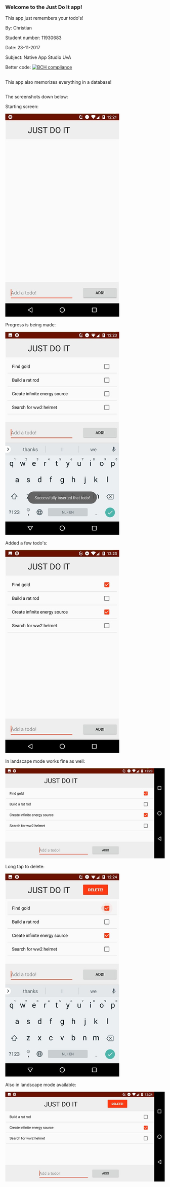 ### Welcome to the Just Do It app!
This app just remembers your todo's!

By:               Christian

Student number:   11930683

Date:             23-11-2017

Subject:          Native App Studio UvA

Better code:      [![BCH compliance](https://bettercodehub.com/edge/badge/Segouta/christian-pset4?branch=master)](https://bettercodehub.com/)

##
This app also memorizes everything in a database!
##

The screenshots down below:

Starting screen:

![plaatje](https://github.com/Segouta/christian-pset4/blob/master/doc/init.jpeg)

Progress is being made:

![plaatje](https://github.com/Segouta/christian-pset4/blob/master/doc/staand_add.jpeg)

Added a few todo's:

![plaatje](https://github.com/Segouta/christian-pset4/blob/master/doc/staand_init.jpeg)

In landscape mode works fine as well:

![plaatje](https://github.com/Segouta/christian-pset4/blob/master/doc/liggend.jpeg)

Long tap to delete:

![plaatje](https://github.com/Segouta/christian-pset4/blob/master/doc/staand_delete.jpeg)

Also in landscape mode available:

![plaatje](https://github.com/Segouta/christian-pset4/blob/master/doc/liggend_delete.jpeg)
